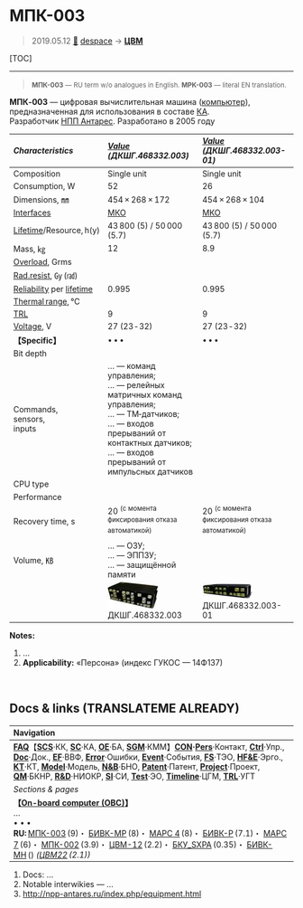 # МПК-003
> 2019.05.12 [🚀](../index/index.md) [despace](index.md) → **[ЦВМ](obc.md)**

[TOC]

---

> <small>**МПК-003** — RU term w/o analogues in English. **MPK-003** — literal EN translation.</small>

**МПК‑003** — цифровая вычислительная машина ([компьютер](obc.md)), предназначенная для использования в составе [КА](sc.md).  
Разработчик [НПП Антарес](zz_npp_antares.md). Разработано в 2005 году 

|*Characteristics*|*[Value](si.md)<br> (ДКШГ.468332.003)*|*[Value](si.md)<br> (ДКШГ.468332.003-01)*|
|:--|:--|:--|
|Composition|Single unit|Single unit|
|Consumption, W|52|26|
|Dimensions, ㎜|454 × 268 × 172|454 × 268 × 104|
|[Interfaces](interface.md)|[МКО](mil_std_1553.md)|[МКО](mil_std_1553.md)|
|[Lifetime](lifetime.md)/Resource, h(y)|43 800 (5) / 50 000 (5.7)|43 800 (5) / 50 000 (5.7)|
|Mass, ㎏|12|8.9|
|[Overload](vibration.md), Grms| | |
|[Rad.resist](ion_rad.md), ㏉ (㎭)| | |
|[Reliability](qm.md) per [lifetime](lifetime.md)|0.995|0.995|
|[Thermal range](tcs.md), ℃| | |
|[TRL](trl.md)|9|9|
|[Voltage](voltage.md), V|27 (23 ‑ 32)|27 (23 ‑ 32)|
|**【Specific】**|• • •|• • •|
|Bit depth| | |
|Commands,<br> sensors,<br> inputs|… — команд управления;<br> … — релейных матричных команд управления;<br> … — ТМ‑датчиков;<br> … — входов прерываний от контактных датчиков;<br> … — входов прерываний от импульсных датчиков| |
|CPU type| | |
|Performance| | |
|Recovery time, s|20 <sup>(с момента фиксирования отказа автоматикой)</sup>|20 <sup>(с момента фиксирования отказа автоматикой)</sup>|
|Volume, ㎅|… — ОЗУ;<br> … — ЭППЗУ;<br> … — защищённой памяти| |
| |[![](f/cpu/m/mpk-003_pic1_thumb.jpg)](f/cpu/m/mpk-003_pic1.jpg)<br> ДКШГ.468332.003|[![](f/cpu/m/mpk-003_pic2_thumb.jpg)](f/cpu/m/mpk-003_pic2.png)<br> ДКШГ.468332.003-01|

**Notes:**

   1. …
   1. **Applicability:** «Персона» (индекс ГУКОС — 14Ф137)



<p style="page-break-after:always"> </p>

## Docs & links (TRANSLATEME ALREADY)
|Navigation|
|:--|
|**[FAQ](faq.md)**【**[SCS](scs.md)**·КК, **[SC](sc.md)**·КА, **[OE](oe.md)**·БА, **[SGM](sgm.md)**·КММ】**[CON](contact.md)·[Pers](person.md)**·Контакт, **[Ctrl](control.md)**·Упр., **[Doc](doc.md)**·Док., **[EF](ef.md)**·ВВФ, **[Error](error.md)**·Ошибки, **[Event](event.md)**·События, **[FS](fs.md)**·ТЭО, **[HF&E](hfe.md)**·Эрго., **[KT](kt.md)**·КТ, **[Model](model.md)**·Модель, **[N&B](nnb.md)**·БНО, **[Patent](патент.md)**·Патент, **[Project](project.md)**·Проект, **[QM](qm.md)**·БКНР, **[R&D](rnd.md)**·НИОКР, **[SI](si.md)**·СИ, **[Test](test.md)**·ЭО, **[Timeline](timeline.md)**·ЦГМ, **[TRL](trl.md)**·УГТ|
|*Sections & pages*|
|**【[On-board computer (OBC)](obc.md)】**<br> … <br>• • •<br> **RU:** [МПК-003](mpk_003.md) (9)・ [БИВК-МР](bivk_mr.md) (8)・ [МАРС 4](mars_4.md) (8)・ [БИВК-Р](bivk_r.md) (7.1)・ [МАРС 7](mars_7.md) (6)・ [МПК-002](mpk2.md) (3.9)・ [ЦВМ-12](cvm_12.md) (2.2)・ [БКУ_SXPA](bku_sxpa.md) (0.35)・ [БИВК-МН](бивк‑мн.md) () *([ЦВМ22](cvm22.md) (2.1))*|

   1. Docs: …
   1. Notable interwikies — …
   1. <http://npp-antares.ru/index.php/equipment.html>
